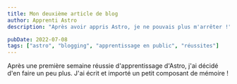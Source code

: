 ```yaml
---
title: Mon deuxième article de blog
author: Apprenti Astro
description: "Après avoir appris Astro, je ne pouvais plus m'arrêter !"

pubDate: 2022-07-08
tags: ["astro", "blogging", "apprentissage en public", "réussites"]
---
```

Après une première semaine réussie d'apprentissage d'Astro, j'ai décidé d'en faire un peu plus. J'ai écrit et importé un petit composant de mémoire !